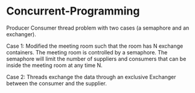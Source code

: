 # Concurrent-Programming
Producer Consumer thread problem with two cases (a semaphore and an exchanger).

Case 1: Modified the meeting room such that the room has N exchange containers. The meeting room is controlled by a semaphore. 
The semaphore will limit the number of suppliers and consumers that can be inside the meeting room at any time N.

Case 2: Threads exchange the data through an exclusive Exchanger between the consumer and the supplier.
